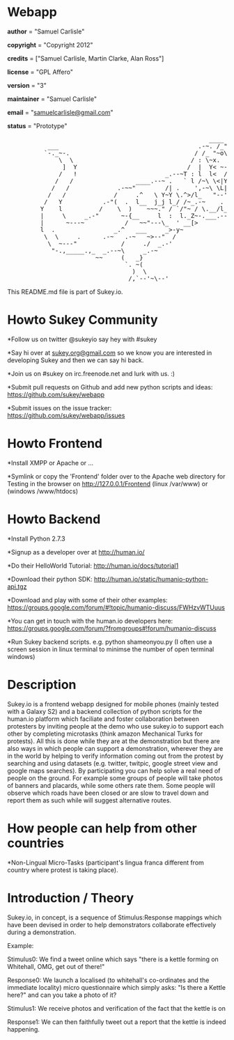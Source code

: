 Webapp
======

__author__ = "Samuel Carlisle"

__copyright__ = "Copyright 2012"

__credits__ = ["Samuel Carlisle, Martin Clarke, Alan Ross"]

__license__ = "GPL Affero"

__version__ = "3"

__maintainer__ = "Samuel Carlisle"

__email__ = "samuelcarlisle@gmail.com"

__status__ = "Prototype"

<pre>
                                                       ____
           ___                                      .-~. /_"-._        ________________________________
          `-._~-.                                  / /_ "~o\  :Y      /We made Sukey.io so that people \
              \  \                                / : \~x.  ` ')      |can have fun during the protests|
               ]  Y                              /  |  Y< ~-.__j      |and, on the way, keep each other|
              /   !                        _.--~T : l  l<  /.-~      < safe, mobile and informed (;..;)|
             /   /                 ____.--~ .   ` l /~\ \<|Y          \________________________________/
            /   /             .-~~"        /| .    ',-~\ \L|
           /   /             /     .^   \ Y~Y \.^>/l_   "--'
          /   Y           .-"(  .  l__  j_j l_/ /~_.-~    .
         Y    l          /    \  )    ~~~." / `/"~ / \.__/l_
         |     \     _.-"      ~-{__     l  :  l._Z~-.___.--~
         |      ~---~           /   ~~"---\_  ' __[>
         l  .                _.^   ___     _>-y~
          \  \     .      .-~   .-~   ~>--"  /
           \  ~---"            /     ./  _.-'
            "-.,_____.,_  _.--~\     _.-~
                        ~~     (   _}  
                                `. ~(
                                  )  \
                                 /,`--'~\--'
</pre>
This README.md file is part of Sukey.io.

Howto Sukey Community
=====================
*Follow us on twitter @sukeyio say hey with #sukey

*Say hi over at sukey.org@gmail.com so we know you are interested in developing Sukey and then we can say hi back.

*Join us on #sukey on irc.freenode.net and lurk with us. :)

*Submit pull requests on Github and add new python scripts and ideas: https://github.com/sukey/webapp

*Submit issues on the issue tracker: https://github.com/sukey/webapp/issues

Howto Frontend
==============
*Install XMPP or Apache or ...

*Symlink or copy the 'Frontend' folder over to the Apache web directory for Testing in the browser on http://127.0.0.1/Frontend (linux /var/www) or (windows /www/htdocs)

Howto Backend
=============
*Install Python 2.7.3

*Signup as a developer over at http://human.io/

*Do their HelloWorld Tutorial: http://human.io/docs/tutorial1

*Download their python SDK: http://human.io/static/humanio-python-api.tgz

*Download and play with some of their other examples: https://groups.google.com/forum/#!topic/humanio-discuss/FWHzvWTUuus

*You can get in touch with the human.io developers here: https://groups.google.com/forum/?fromgroups#!forum/humanio-discuss

*Run Sukey backend scripts. e.g. python shameonyou.py (I often use a screen session in linux terminal to minimse the number of open terminal windows)


Description
===========
Sukey.io is a frontend webapp designed for mobile phones (mainly tested with a Galaxy S2) and a backend collection of python scripts for the human.io platform which faciliate and foster collaboration between protesters by inviting people at the demo who use sukey.io to support each other by completing microtasks (think amazon Mechanical Turks for protests). All this is done while they are at the demonstration but there are also ways in which people can support a demonstration, wherever they are in the world by helping to verify information coming out from the protest by searching and using datasets (e.g. twitter, twitpic, google street view and google maps searches). By participating you can help solve a real need of people on the ground. For example some groups of people will take photos of banners and placards, while some others rate them. Some people will observe which roads have been closed or are slow to travel down and report them as such while will suggest alternative routes.

How people can help from other countries
========================================
*Non-Lingual Micro-Tasks (participant's lingua franca different from country where protest is taking place).

Introduction / Theory
=====================
Sukey.io, in concept, is a sequence of Stimulus:Response mappings which have been devised in order to help demonstrators collaborate effectively during a demonstration.

Example:

Stimulus0: We find a tweet online which says "there is a kettle forming on Whitehall, OMG, get out of there!"

Response0: We launch a localised (to whitehall's co-ordinates and the immediate locality) micro questionnaire which simply asks: "Is there a Kettle here?" and can you take a photo of it?

Stimulus1: We receive photos and verification of the fact that the kettle is on

Response1: We can then faithfully tweet out a report that the kettle is indeed happening.
